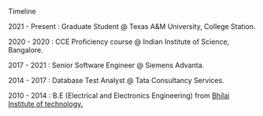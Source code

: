 Timeline


2021 - Present : Graduate Student @ Texas A&M University, College Station.

2020 - 2020 : CCE Proficiency course @ Indian Institute of Science, Bangalore.

2017 - 2021 : Senior Software Engineer @ Siemens Advanta.

2014 - 2017 : Database Test Analyst @ Tata Consultancy Services.

2010 - 2014 : B.E (Electrical and Electronics Engineering) from [Bhilai Institute of technology.](http://www.bitdurg.ac.in/)


